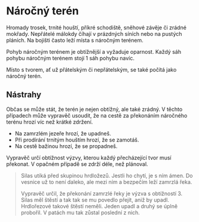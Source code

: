 # Náročný terén

Hromady trosek, trnité houští, příkré schodiště, sněhové závěje či zrádné
mokřady. Nepřátelé málokdy číhají v prázdných síních nebo na pustých
pláních. Na bojišti často leží místa s náročným terénem.

Pohyb náročným terénem je obtížnější a vyžaduje oparnost. Každý sáh pohybu
náročným terénem stojí 1 sáh pohybu navíc.

Místo s tvorem, ať už přátelským či nepřátelským, se také počítá jako 
náročný terén.

## Nástrahy

Občas se může stát, že terén je nejen obtížný, ale také zrádný. V těchto
případech může vypravěč usoudit, že na cestě za překonáním náročného terénu
hrozí víc než krátké zdržení.

- Na zamrzlém jezeře hrozí, že upadneš.
- Při prodírání trnitým houštím hrozí, že se zamotáš.
- Na cestě bažinou hrozí, že se propadneš.

Vypravěč určí obtížnost výzvy, kterou každý přecházející tvor musí
překonat. V opačném případě se zdrží déle, než plánoval.

> Silas utíká před skupinou hrdložezů. Jestli ho chytí, je s ním ámen.
> Do vesnice už to není daleko, ale mezi ním a bezpečím leží
> zamrzlá řeka.
>
> Vypravěč určil, že překonání zamrzlé řeky je výzva s obtížností 3. Silas
> měl štěstí a tak tak se mu povedlo přejít, aniž by upadl. Hrdlořezové
> takové štěstí neměli. Jeden upadl a druhý se úplně probořil. V patách
> mu tak zůstal poslední z nich. 
